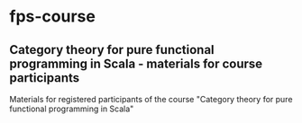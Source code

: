 # fps-course

## Category theory for pure functional programming in Scala - materials for course participants

Materials for registered participants of the course "Category theory for pure functional programming in Scala"




